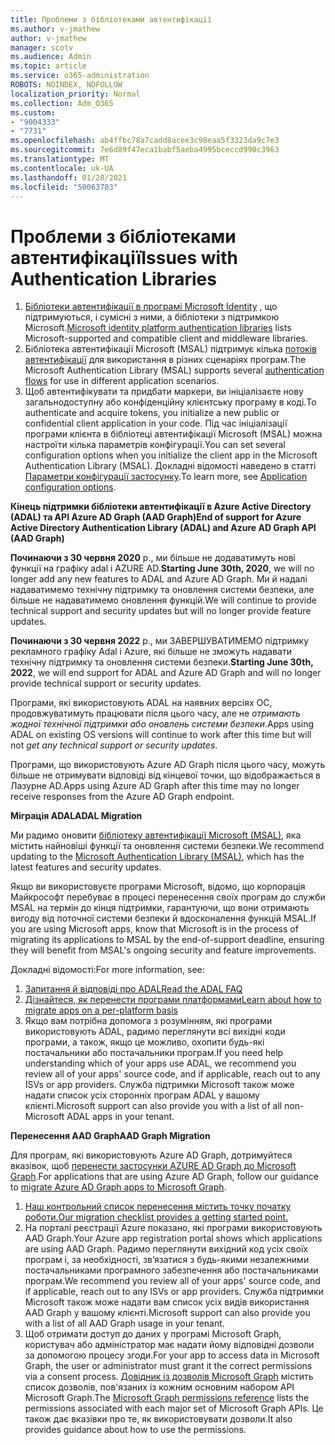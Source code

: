 ```yaml
---
title: Проблеми з бібліотеками автентифікації
ms.author: v-jmathew
author: v-jmathew
manager: scotv
ms.audience: Admin
ms.topic: article
ms.service: o365-administration
ROBOTS: NOINDEX, NOFOLLOW
localization_priority: Normal
ms.collection: Adm_O365
ms.custom:
- "9004333"
- "7731"
ms.openlocfilehash: ab4ffbc78a7cadd8acee3c98eaa5f3323da9c7e3
ms.sourcegitcommit: 7e6d89f47eca1babf5aeba4995bceccd990c3963
ms.translationtype: MT
ms.contentlocale: uk-UA
ms.lasthandoff: 01/28/2021
ms.locfileid: "50063703"
---
```

# <a name="issues-with-authentication-libraries"></a><span data-ttu-id="5a38f-102">Проблеми з бібліотеками автентифікації</span><span class="sxs-lookup"><span data-stu-id="5a38f-102">Issues with Authentication Libraries</span></span>

1. <span data-ttu-id="5a38f-103">[Бібліотеки автентифікації в програмі Microsoft Identity](https://docs.microsoft.com/azure/active-directory/develop/reference-v2-libraries) , що підтримуються, і сумісні з ними, а бібліотеки з підтримкою Microsoft.</span><span class="sxs-lookup"><span data-stu-id="5a38f-103">[Microsoft identity platform authentication libraries](https://docs.microsoft.com/azure/active-directory/develop/reference-v2-libraries) lists Microsoft-supported and compatible client and middleware libraries.</span></span>
2. <span data-ttu-id="5a38f-104">Бібліотека автентифікації Microsoft (MSAL) підтримує кілька [потоків автентифікації](https://docs.microsoft.com/azure/active-directory/develop/msal-authentication-flows) для використання в різних сценаріях програм.</span><span class="sxs-lookup"><span data-stu-id="5a38f-104">The Microsoft Authentication Library (MSAL) supports several [authentication flows](https://docs.microsoft.com/azure/active-directory/develop/msal-authentication-flows) for use in different application scenarios.</span></span>
3. <span data-ttu-id="5a38f-105">Щоб автентифікувати та придбати маркери, ви ініціалізаєте нову загальнодоступну або конфіденційну клієнтську програму в коді.</span><span class="sxs-lookup"><span data-stu-id="5a38f-105">To authenticate and acquire tokens, you initialize a new public or confidential client application in your code.</span></span> <span data-ttu-id="5a38f-106">Під час ініціалізації програми клієнта в бібліотеці автентифікації Microsoft (MSAL) можна настроїти кілька параметрів конфігурації.</span><span class="sxs-lookup"><span data-stu-id="5a38f-106">You can set several configuration options when you initialize the client app in the Microsoft Authentication Library (MSAL).</span></span> <span data-ttu-id="5a38f-107">Докладні відомості наведено в статті [Параметри конфігурації застосунку](https://docs.microsoft.com/azure/active-directory/develop/msal-client-application-configuration).</span><span class="sxs-lookup"><span data-stu-id="5a38f-107">To learn more, see [Application configuration options](https://docs.microsoft.com/azure/active-directory/develop/msal-client-application-configuration).</span></span>

<span data-ttu-id="5a38f-108">**Кінець підтримки бібліотеки автентифікації в Azure Active Directory (ADAL) та API Azure AD Graph (AAD Graph)**</span><span class="sxs-lookup"><span data-stu-id="5a38f-108">**End of support for Azure Active Directory Authentication Library (ADAL) and Azure AD Graph API (AAD Graph)**</span></span>

<span data-ttu-id="5a38f-109">**Починаючи з 30 червня 2020** р., ми більше не додаватимуть нові функції на графіку adal і AZURE AD.</span><span class="sxs-lookup"><span data-stu-id="5a38f-109">**Starting June 30th, 2020**, we will no longer add any new features to ADAL and Azure AD Graph.</span></span> <span data-ttu-id="5a38f-110">Ми й надалі надаватимемо технічну підтримку та оновлення системи безпеки, але більше не надаватимемо оновлення функцій.</span><span class="sxs-lookup"><span data-stu-id="5a38f-110">We will continue to provide technical support and security updates but will no longer provide feature updates.</span></span>

<span data-ttu-id="5a38f-111">**Починаючи з 30 червня 2022** р., ми ЗАВЕРШУВАТИМЕМО підтримку рекламного графіку Adal і Azure, які більше не зможуть надавати технічну підтримку та оновлення системи безпеки.</span><span class="sxs-lookup"><span data-stu-id="5a38f-111">**Starting June 30th, 2022**, we will end support for ADAL and Azure AD Graph and will no longer provide technical support or security updates.</span></span>

<span data-ttu-id="5a38f-112">Програми, які використовують ADAL на наявних версіях ОС, продовжуватимуть працювати після цього часу, але не *отримають жодної технічної підтримки або оновлень системи безпеки*.</span><span class="sxs-lookup"><span data-stu-id="5a38f-112">Apps using ADAL on existing OS versions will continue to work after this time but will not *get any technical support or security updates*.</span></span>

<span data-ttu-id="5a38f-113">Програми, що використовують Azure AD Graph після цього часу, можуть більше не отримувати відповіді від кінцевої точки, що відображається в Лазурне AD.</span><span class="sxs-lookup"><span data-stu-id="5a38f-113">Apps using Azure AD Graph after this time may no longer receive responses from the Azure AD Graph endpoint.</span></span>

<span data-ttu-id="5a38f-114">**Міграція ADAL**</span><span class="sxs-lookup"><span data-stu-id="5a38f-114">**ADAL Migration**</span></span>

<span data-ttu-id="5a38f-115">Ми радимо оновити [бібліотеку автентифікації Microsoft (MSAL)](https://docs.microsoft.com/azure/active-directory/develop/v2-overview), яка містить найновіші функції та оновлення системи безпеки.</span><span class="sxs-lookup"><span data-stu-id="5a38f-115">We recommend updating to the [Microsoft Authentication Library (MSAL)](https://docs.microsoft.com/azure/active-directory/develop/v2-overview), which has the latest features and security updates.</span></span>

<span data-ttu-id="5a38f-116">Якщо ви використовуєте програми Microsoft, відомо, що корпорація Майкрософт перебуває в процесі перенесення своїх програм до служби MSAL на термін до кінця підтримки, гарантуючи, що вони отримають вигоду від поточної системи безпеки й вдосконалення функцій MSAL.</span><span class="sxs-lookup"><span data-stu-id="5a38f-116">If you are using Microsoft apps, know that Microsoft is in the process of migrating its applications to MSAL by the end-of-support deadline, ensuring they will benefit from MSAL's ongoing security and feature improvements.</span></span>

<span data-ttu-id="5a38f-117">Докладні відомості:</span><span class="sxs-lookup"><span data-stu-id="5a38f-117">For more information, see:</span></span>

1. [<span data-ttu-id="5a38f-118">Запитання й відповіді про ADAL</span><span class="sxs-lookup"><span data-stu-id="5a38f-118">Read the ADAL FAQ</span></span>](https://docs.microsoft.com/azure/active-directory/develop/msal-migration#frequently-asked-questions-faq)
2. [<span data-ttu-id="5a38f-119">Дізнайтеся, як перенести програми платформами</span><span class="sxs-lookup"><span data-stu-id="5a38f-119">Learn about how to migrate apps on a per-platform basis</span></span>](https://docs.microsoft.com/azure/active-directory/develop/msal-migration#frequently-asked-questions-faq)
3. <span data-ttu-id="5a38f-120">Якщо вам потрібна допомога з розумінням, які програми використовують ADAL, радимо переглянути всі вихідні коди програми, а також, якщо це можливо, охопити будь-які постачальники або постачальники програм.</span><span class="sxs-lookup"><span data-stu-id="5a38f-120">If you need help understanding which of your apps use ADAL, we recommend you review all of your apps' source code, and if applicable, reach out to any ISVs or app providers.</span></span> <span data-ttu-id="5a38f-121">Служба підтримки Microsoft також може надати список усіх сторонніх програм ADAL у вашому клієнті.</span><span class="sxs-lookup"><span data-stu-id="5a38f-121">Microsoft support can also provide you with a list of all non-Microsoft ADAL apps in your tenant.</span></span>

<span data-ttu-id="5a38f-122">**Перенесення AAD Graph**</span><span class="sxs-lookup"><span data-stu-id="5a38f-122">**AAD Graph Migration**</span></span>

<span data-ttu-id="5a38f-123">Для програм, які використовують Azure AD Graph, дотримуйтеся вказівок, щоб [перенести застосунки AZURE AD Graph до Microsoft Graph](https://docs.microsoft.com/graph/migrate-azure-ad-graph-overview).</span><span class="sxs-lookup"><span data-stu-id="5a38f-123">For applications that are using Azure AD Graph, follow our guidance to [migrate Azure AD Graph apps to Microsoft Graph](https://docs.microsoft.com/graph/migrate-azure-ad-graph-overview).</span></span>

1. [<span data-ttu-id="5a38f-124">Наш контрольний список перенесення містить точку початку роботи.</span><span class="sxs-lookup"><span data-stu-id="5a38f-124">Our migration checklist provides a getting started point.</span></span>](https://docs.microsoft.com/graph/migrate-azure-ad-graph-planning-checklist)
2. <span data-ttu-id="5a38f-125">На порталі реєстрації Azure показано, які програми використовують AAD Graph.</span><span class="sxs-lookup"><span data-stu-id="5a38f-125">Your Azure app registration portal shows which applications are using AAD Graph.</span></span> <span data-ttu-id="5a38f-126">Радимо переглянути вихідний код усіх своїх програм і, за необхідності, зв’язатися з будь-якими незалежними постачальниками програмного забезпечення або постачальниками програм.</span><span class="sxs-lookup"><span data-stu-id="5a38f-126">We recommend you review all of your apps' source code, and if applicable, reach out to any ISVs or app providers.</span></span> <span data-ttu-id="5a38f-127">Служба підтримки Microsoft також може надати вам список усіх видів використання AAD Graph у вашому клієнті.</span><span class="sxs-lookup"><span data-stu-id="5a38f-127">Microsoft support can also provide you with a list of all AAD Graph usage in your tenant.</span></span>
3. <span data-ttu-id="5a38f-128">Щоб отримати доступ до даних у програмі Microsoft Graph, користувач або адміністратор має надати йому відповідні дозволи за допомогою процесу згоди.</span><span class="sxs-lookup"><span data-stu-id="5a38f-128">For your app to access data in Microsoft Graph, the user or administrator must grant it the correct permissions via a consent process.</span></span> <span data-ttu-id="5a38f-129">[Довідник із дозволів Microsoft Graph](https://docs.microsoft.com/graph/permissions-reference) містить список дозволів, пов'язаних із кожним основним набором API Microsoft Graph.</span><span class="sxs-lookup"><span data-stu-id="5a38f-129">The [Microsoft Graph permissions reference](https://docs.microsoft.com/graph/permissions-reference) lists the permissions associated with each major set of Microsoft Graph APIs.</span></span> <span data-ttu-id="5a38f-130">Це також дає вказівки про те, як використовувати дозволи.</span><span class="sxs-lookup"><span data-stu-id="5a38f-130">It also provides guidance about how to use the permissions.</span></span>
